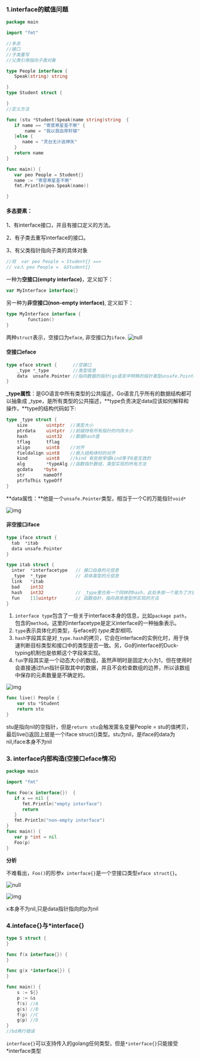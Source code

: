 

### 1.interface的赋值问题



```go
package main

import "fmt"

//多态
//接口
//子类重写
//父类引用指向子类对象

type People interface {
   Speak(string) string

}
type Student struct {

}
//定义方法

func (stu *Student)Speak(name string)string  {
   if name == "寄意寒星荃不察" {
       name = "我以我血荐轩辕"
   }else {
      name = "灵台无计逃神矢"
   }
   return name
}

func main() {
   var peo People = Student{}
   name := "寄意寒星荃不察"
   fmt.Println(peo.Speak(name))

}
```

#### 多态要素：

1、有interface接口，并且有接口定义的方法。

2、有子类去重写interface的接口。

3、有父类指针指向子类的具体对象

~~~go
//将  var peo People = Student{} ==>
// va人 peo People =  &Student{}
~~~

一种为**空接口(empty interface)**，定义如下：

```go
var MyInterface interface{}
```

另一种为**非空接口(non-empty interface)**, 定义如下：

```go
type MyInterface interface {
        function()
}
```

两种`struct`表示，空接口为`eface`, 非空接口为`iface`.
![null](https://www.topgoer.cn/uploads/golangxiuyang/images/115-interface1.jpeg)



#### 空接口eface

```go
type eface struct {      //空接口
    _type *_type         //类型信息
    data  unsafe.Pointer //指向数据的指针(go语言中特殊的指针类型unsafe.Pointer类似于c语言中的void*)
}
```

**_type属性**：是GO语言中所有类型的公共描述，Go语言几乎所有的数据结构都可以抽象成 _type，是所有类型的公共描述，**type负责决定data应该如何解释和操作，**type的结构代码如下:

```go
type _type struct {
    size       uintptr  //类型大小
    ptrdata    uintptr  //前缀持有所有指针的内存大小
    hash       uint32   //数据hash值
    tflag      tflag
    align      uint8    //对齐
    fieldalign uint8    //嵌入结构体时的对齐
    kind       uint8    //kind 有些枚举值kind等于0是无效的
    alg        *typeAlg //函数指针数组，类型实现的所有方法
    gcdata    *byte
    str       nameOff
    ptrToThis typeOff
}
```

**data属性：**他是一个`unsafe.Pointer`类型，相当于一个C的万能指针`void*`

![img](https://www.topgoer.cn/uploads/golangxiuyang/images/116-interface2.jpeg)

#### 非空接口iface

```go
type iface struct {
  tab  *itab
  data unsafe.Pointer
}
```

```go
type itab struct {
  inter  *interfacetype   // 接口自身的元信息
  _type  *_type           // 具体类型的元信息
  link   *itab
  bad    int32
  hash   int32            // _type里也有一个同样的hash，此处多放一个是为了方便运行接口断言
  fun    [1]uintptr       // 函数指针，指向具体类型所实现的方法
}
```

1. `interface type`包含了一些关于interface本身的信息，比如`package path`，包含的`method`。这里的interfacetype是定义interface的一种抽象表示。
2. `type`表示具体化的类型，与eface的 *type类型相同。*
3. `hash`字段其实是对`_type.hash`的拷贝，它会在interface的实例化时，用于快速判断目标类型和接口中的类型是否一致。另，Go的interface的Duck-typing机制也是依赖这个字段来实现。
4. `fun`字段其实是一个动态大小的数组，虽然声明时是固定大小为1，但在使用时会直接通过fun指针获取其中的数据，并且不会检查数组的边界，所以该数组中保存的元素数量是不确定的。

![img](https://www.topgoer.cn/uploads/golangxiuyang/images/117-interface3.jpeg)

```go
func live() People {
    var stu *Student
    return stu      
}     
```

stu是指向nil的空指针，但是`return stu`会触发匿名变量People = stu的值拷贝，最后live()返回上层是一个iface struct{}类型。stu为nil，是iface的data为nil,iface本身不为nil

### 3. interface内部构造(空接口eface情况)

```go
package main

import "fmt"

func Foo(x interface{})  {
   if x == nil {
      fmt.Println("empty interface")
      return
   }
   fmt.Println("non-empty interface")
}
func main() {
   var p *int = nil
   Foo(p)
}
```

**分析**

不难看出，`Foo()`的形参`x interface{}`是一个空接口类型`eface struct{}`。

![null](https://www.topgoer.cn/uploads/golangxiuyang/images/120-interface6.jpeg)

![img](https://www.topgoer.cn/uploads/golangxiuyang/images/121-interface7.jpeg)

x本身不为nil,只是data指针指向的p为nil

### 4.inteface{}与*interface{}

```go
type S struct {
}

func f(x interface{}) {
}

func g(x *interface{}) {
}

func main() {
    s := S{}
    p := &s
    f(s) //A
    g(s) //B
    f(p) //C
    g(p) //D
}
//bd两行错误
```

`interface{}`可以支持传入的golang任何类型，但是`*interface{}`只能接受*interface类型